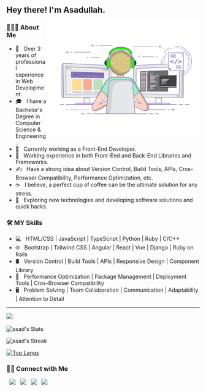 <h2> Hey there! I'm Asadullah.</h2>
<img align="right" alt="GIF" src="./images/side_image.gif" width="400"/>

<h3> 👨🏻‍💻 About Me </h3>

- 🔭 &nbsp; Over 3 years of professional experience in Web Development.
- 🎓 &nbsp; I have a Bachelor's Degree in Computer Science & Engineering.
- 💼 &nbsp; Currently working as a Front-End Developer.
- 🌱 &nbsp; Working experience in both Front-End and Back-End Libraries and Frameworks.
- ✍️ &nbsp; Have a strong idea about Version Control, Build Tools, APIs, Cros-Browser Compatibility, Performance Optimization, etc.
- ☕ &nbsp; I believe, a perfect cup of coffee can be the ultimate solution for any stress.
- 🤔 &nbsp; Exploring new technologies and developing software solutions and quick hacks.

<h3>🛠 MY Skills </h3>

- 💻 &nbsp; HTML/CSS | JavaScript | TypeScript | Python | Ruby | C/C++
- 🌐 &nbsp; Bootstrap | Tailwind CSS | Angular | React | Vue | Django | Ruby on Rails
- 🛢 &nbsp; Version Control | Build Tools | APIs | Responsive Design | Component Library
- 🔧 &nbsp; Performance Optimization | Package Management | Deployment Tools | Cros-Browser Compatibility
- 🖥 &nbsp; Problem Solving | Team Collaboration | Communication | Adaptability | Attention to Detail

<be>
<hr/>
  
![](https://komarev.com/ghpvc/?username=abmasadullah)

![asad's Stats](https://github-readme-stats.vercel.app/api?username=abmasadullah&theme=vue-dark&show_icons=true&hide_border=false&count_private=true)

![asad's Streak](https://github-readme-streak-stats.herokuapp.com/?user=abmasadullah&theme=vue-dark&hide_border=false)

<!-- 
<img align="center" src="https://github-readme-stats.vercel.app/api?username=abmasadullah&include_all_commits=true&count_private=true&show_icons=true&line_height=20&title_color=7A7ADB&icon_color=2234AE&text_color=D3D3D3&bg_color=0,000000,130F40" alt="devSouvik's Github Stats">
-->


[![Top Langs](https://github-readme-stats.vercel.app/api/top-langs/?username=abmasadullah&layout=compact&text_color=daf7dc&bg_color=151515)](https://github.com/devSouvik/github-readme-stats)


<h3> 🤝🏻 Connect with Me </h3>

<p>
&nbsp; <a href="https://www.linkedin.com/in/abmasadullah/" target="_blank" rel="noopener noreferrer"><img src="https://img.icons8.com/plasticine/100/000000/linkedin.png" width="50" /></a>
&nbsp; <a href="https://twitter.com/abmasadullah/" target="_blank" rel="noopener noreferrer"><img src="https://img.icons8.com/plasticine/100/000000/twitter.png" width="50" /></a>  
&nbsp; <a href="https://www.instagram.com/bashar__asadullah/" target="_blank" rel="noopener noreferrer"><img src="https://img.icons8.com/plasticine/100/000000/instagram-new.png" width="50" /></a>  
&nbsp; <a href="mailto:abmasadullah@gmail.com" target="_blank" rel="noopener noreferrer"><img src="https://img.icons8.com/plasticine/100/000000/gmail.png"  width="50" /></a>
</p>

<!-- ⭐️ From [devSouvik](https://github.com/devSouvik) -->
